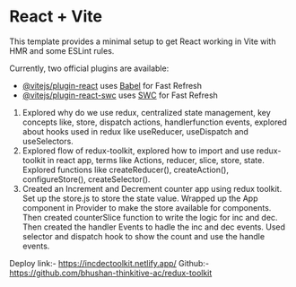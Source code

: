 # React + Vite

This template provides a minimal setup to get React working in Vite with HMR and some ESLint rules.

Currently, two official plugins are available:

- [@vitejs/plugin-react](https://github.com/vitejs/vite-plugin-react/blob/main/packages/plugin-react/README.md) uses [Babel](https://babeljs.io/) for Fast Refresh
- [@vitejs/plugin-react-swc](https://github.com/vitejs/vite-plugin-react-swc) uses [SWC](https://swc.rs/) for Fast Refresh

1. Explored why do we use redux, centralized state management, key concepts like, store, dispatch actions, handlerfunction events, explored about hooks used in redux like useReducer, useDispatch and useSelectors.
2. Explored flow of redux-toolkit, explored how to import and use redux-toolkit in react app, terms like Actions, reducer, slice, store, state. Explored functions like createReducer(), createAction(), configureStore(), createSelector().
3. Created an Increment and Decrement counter app using redux toolkit. Set up the store.js to store the state value. Wrapped up the App component in Provider to make the store available for components. Then created counterSlice function to write the logic for inc and dec. Then created the handler Events to hadle the inc and dec events. Used selector and dispatch hook to show the count and use the handle events.

Deploy link:- https://incdectoolkit.netlify.app/
Github:- https://github.com/bhushan-thinkitive-ac/redux-toolkit
